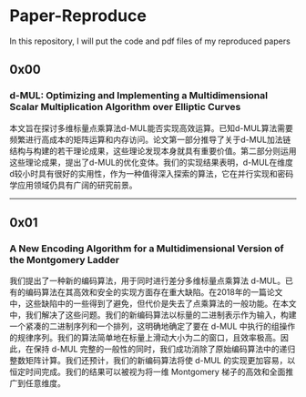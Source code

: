 # Paper-Reproduce
In this repository, I will put the code and pdf files of my reproduced papers

## 0x00 
### d-MUL: Optimizing and Implementing a Multidimensional Scalar Multiplication Algorithm over Elliptic Curves
本文旨在探讨多维标量点乘算法d-MUL能否实现高效运算。已知d-MUL算法需要频繁进行高成本的矩阵运算和内存访问。论文第一部分推导了关于d-MUL加法链结构与构建的若干理论成果，这些理论发现本身就具有重要价值。第二部分则运用这些理论成果，提出了d-MUL的优化变体。我们的实现结果表明，d-MUL在维度d较小时具有很好的实用性，作为一种值得深入探索的算法，它在并行实现和密码学应用领域仍具有广阔的研究前景。

---

## 0x01
### A New Encoding Algorithm for a Multidimensional Version of the Montgomery Ladder
我们提出了一种新的编码算法，用于同时进行差分多维标量点乘算法 d-MUL。已有的编码算法在其高效和安全的实现方面存在重大缺陷。在2018年的一篇论文中，这些缺陷中的一些得到了避免，但代价是失去了点乘算法的一般功能。在本文中，我们解决了这些问题。我们的新编码算法以标量的二进制表示作为输入，构建一个紧凑的二进制序列和一个排列，这明确地确定了要在 d-MUL 中执行的组操作的规律序列。我们的算法简单地在标量上滑动大小为二的窗口，且效率极高。因此，在保持 d-MUL 完整的一般性的同时，我们成功消除了原始编码算法中的递归整数矩阵计算。我们还预计，我们的新编码算法将使 d-MUL 的实现更加容易，以恒定时间完成。我们的结果可以被视为将一维 Montgomery 梯子的高效和全面推广到任意维度。
